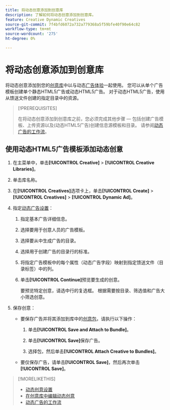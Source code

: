 ```yaml
---
title: 将动态创意添加到创意库
description: 了解如何将动态创意添加到创意库。
feature: Creative Dynamic Creatives
source-git-commit: 7f4bfd6072a732a779368a5f59bfe40f90e64c82
workflow-type: tm+mt
source-wordcount: '275'
ht-degree: 0%

---
```


# 将动态创意添加到创意库

将动态创意添加到您的[创意库](creative-library-manage.md)中以与动态[广告体验](/help/creative/experiences/experience-about.md)一起使用。 您可以从单个广告模板创建单个静态HTML5广告或动态HTML5广告。 对于动态HTML5广告，使用从馈送文件创建的指定目录中的资源。

>[!PREREQUISITES]
>
>在将动态创意添加到创意库之前，您必须完成其他步骤 — 包括创建广告模板、上传资源以及(动态HTML5广告)创建信息源模板和目录。 请参阅[动态广告的工作流](/help/creative/introduction/workflow-dynamic-ads.md)。

<!-- This does't work for me 9/24 -- I still have to select a catalog:

## Add dynamic creatives using a static HTML5 ad template

1. In the main menu, click **[!UICONTROL Creative]** > **[!UICONTROL Creative Libraries]**.

1. Click the library name.

1. On the **[!UICONTROL Creatives]** tab, click **[!UICONTROL Create]** > **[!UICONTROL Creatives]** > **[!UICONTROL Dynamic Ad]**.

1. Specify the [dynamic ad settings](/help/creative/creative-libraries/creative-settings-dynamic.md#dynamic-ad-settings-static-html5):

   1. On the [!UICONTROL Basic Details] tab, specify the ad details and the clickURL.

   1. Click **[!UICONTROL Process]**.

   1. On the [!UICONTROL Attributes Details] tab, specify the dynamic ad attributes.

1. Click **[!UICONTROL Save]**.

-->

## 使用动态HTML5广告模板添加动态创意

1. 在主菜单中，单击&#x200B;**[!UICONTROL Creative]** > **[!UICONTROL Creative Libraries]**。

1. 单击库名称。

1. 在&#x200B;**[!UICONTROL Creatives]**&#x200B;选项卡上，单击&#x200B;**[!UICONTROL Create]** > **[!UICONTROL Creatives]** > **[!UICONTROL Dynamic Ad]**。

1. 指定[动态广告设置](/help/creative/creative-libraries/creative-settings-dynamic.md)：

   1. 指定基本广告详细信息。

   1. 选择要用于创意人员的广告模板。

   1. 选择要从中生成广告的目录。

   1. 选择用于创建广告的目录行的标准。

   1. 将指定广告模板中的每个属性（动态广告字段）映射到指定馈送文件（目录标签）中的列。

   1. 单击&#x200B;**[!UICONTROL Continue]**&#x200B;预览要生成的创意。

      要预览特定创意，请选中行的复选框。 根据需要按目录、筛选值<!-- explain more-->和广告大小筛选创意。

1. 保存创意：

   * 要保存广告并将其添加到库中的[创意包](/help/creative/creative-libraries/bundle-manage.md)，请执行以下操作：

      1. 单击&#x200B;**[!UICONTROL Save and Attach to Bundle]**。

      1. 单击&#x200B;**[!UICONTROL Save]**&#x200B;保存广告。

      1. 选择包，然后单击&#x200B;**[!UICONTROL Attach Creative to Bundles]**。

   * 要仅保存广告，请单击&#x200B;**[!UICONTROL Save]**，然后再次单击&#x200B;**[!UICONTROL Save]**。

>[!MORELIKETHIS]
>
>* [动态创意设置](creative-settings-dynamic.md)
>* [在创意库中编辑动态创意](creative-edit-dynamic.md)
>* [动态广告的工作流](/help/creative/introduction/workflow-dynamic-ads.md)

